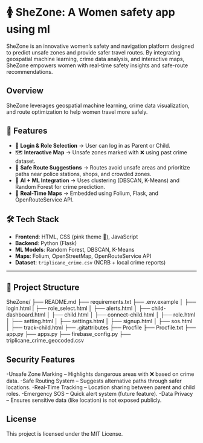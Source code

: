 # 🚺 SheZone: A Women safety app using ml 

SheZone is an innovative women’s safety and navigation platform designed to predict unsafe zones and provide safer travel routes. By integrating geospatial machine learning, crime data analysis, and interactive maps, SheZone empowers women with real-time safety insights and safe-route recommendations.


## Overview
SheZone leverages geospatial machine learning, crime data visualization, and route optimization to help women travel more safely.

## 🌟 Features
- 🔐 **Login & Role Selection** → User can log in as Parent or Child.  
- 🗺️ **Interactive Map** → Unsafe zones marked with ❌ using past crime dataset.  
- 📍 **Safe Route Suggestions** → Routes avoid unsafe areas and prioritize paths near police stations, shops, and crowded zones.  
- 🧠 **AI + ML Integration** → Uses clustering (DBSCAN, K-Means) and Random Forest for crime prediction.  
- 🚦 **Real-Time Maps** → Embedded using Folium, Flask, and OpenRouteService API.


## 🛠️ Tech Stack
- **Frontend**: HTML, CSS (pink theme 🎀), JavaScript  
- **Backend**: Python (Flask)  
- **ML Models**: Random Forest, DBSCAN, K-Means  
- **Maps**: Folium, OpenStreetMap, OpenRouteService API  
- **Dataset**: `triplicane_crime.csv` (NCRB + local crime reports)  

---

## 📂 Project Structure

 SheZone/
 ├── README.md 
 ├── requirements.txt 
 ├── .env.example 
 │ ├── login.html
 | ├── role_select.html 
 │ ├── alerts.html
 │ ├── child-dashboard.html
 │ ├── child.html
 │ ├── connect-child.html 
 │ ├── role.html
 │ ├── setting.html
 │ ├── settings.html
 │ ├── signup.html
 │ ├── sos.html
 │ ├── track-child.html
 ├── .gitattributes
 ├── Procfile
 ├── Procfile.txt
 ├── app.py
 ├── apps.py
 ├── firebase_config.py
 ├── triplicane_crime_geocoded.csv


## Security Features

 -Unsafe Zone Marking – Highlights dangerous areas with ❌ based on crime data.
 -Safe Routing System – Suggests alternative paths through safer locations.
 -Real-Time Tracking – Location sharing between parent and child roles.
 -Emergency SOS – Quick alert system (future feature).
 -Data Privacy – Ensures sensitive data (like location) is not exposed publicly.

## License

This project is licensed under the MIT License.

  
